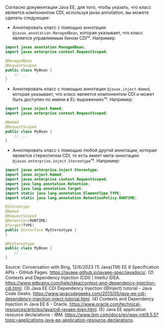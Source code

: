 Согласно документации Java EE, для того, чтобы указать, что класс является компонентом CDI, используя javax.annotation, вы можете сделать следующее:

- Аннотировать класс с помощью аннотации `@javax.annotation.ManagedBean`, которая указывает, что класс является управляемым бином CDI¹². Например:

```java
import javax.annotation.ManagedBean;
import javax.enterprise.context.RequestScoped;

@ManagedBean
@RequestScoped
public class MyBean {
    // ...
}
```

- Аннотировать класс с помощью аннотации `@javax.inject.Named`, которая указывает, что класс является компонентом CDI и может быть доступен по имени в EL-выражениях¹³. Например:

```java
import javax.inject.Named;
import javax.enterprise.context.RequestScoped;

@Named
@RequestScoped
public class MyBean {
    // ...
}
```

- Аннотировать класс с помощью любой другой аннотации, которая является стереотипом CDI, то есть имеет мета-аннотацию `@javax.enterprise.inject.Stereotype`¹⁴. Например:

```java
import javax.enterprise.inject.Stereotype;
import javax.inject.Named;
import javax.enterprise.context.RequestScoped;
import java.lang.annotation.Retention;
import java.lang.annotation.Target;
import static java.lang.annotation.ElementType.TYPE;
import static java.lang.annotation.RetentionPolicy.RUNTIME;

@Stereotype
@Named
@RequestScoped
@Retention(RUNTIME)
@Target(TYPE)
public @interface MyStereotype {
}

@MyStereotype
public class MyBean {
    // ...
}
```

Source: Conversation with Bing, 12/6/2023
(1) Java(TM) EE 8 Specification APIs - GitHub Pages. https://javaee.github.io/javaee-spec/javadocs/.
(2) Contexts and Dependency Injection (CDI) | IntelliJ IDEA. https://www.jetbrains.com/help/idea/context-and-dependency-injection-cdi.html.
(3) Java EE CDI Dependency Injection (@Inject) tutorial - Java Code Geeks. https://www.javacodegeeks.com/2013/05/java-ee-cdi-dependency-injection-inject-tutorial.html.
(4) Contexts and Dependency Injection in Java EE 6 - Oracle. https://www.oracle.com/technical-resources/articles/java/cdi-javaee-bien.html.
(5) Java EE application resource declarations - IBM. https://www.ibm.com/docs/en/was-nd/8.5.5?topic=applications-java-ee-application-resource-declarations.
